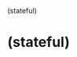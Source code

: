 <App>
  <Header>
    <Logo>
    <Navigation />
  </Header>

  <PostListPage /> (stateful)
    <h1 />
    <PostItem />
      <PostCard />
  <PostPage />
  <AuthorListPage /> (stateful)
    <Title />
    <AuthorList />
      <AuthorItem />
  <AuthorInfoPage />
  <About />

  <Footer />
</App>